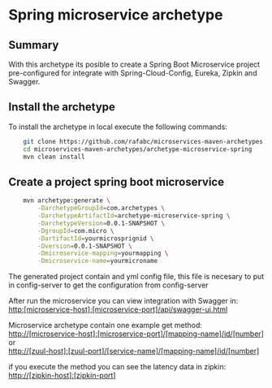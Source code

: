 Spring microservice archetype
======================================

Summary
-------
With this archetype its posible to create a Spring Boot Microservice project pre-configured for integrate with Spring-Cloud-Config, Eureka, Zipkin and Swagger.

Install the archetype
-------------
To install the archetype in local execute the following commands:

```bash
    git clone https://github.com/rafabc/microservices-maven-archetypes.git
    cd microservices-maven-archetypes/archetype-microservice-spring
    mvn clean install
```

Create a project spring boot microservice
----------------

```bash
    mvn archetype:generate \
        -DarchetypeGroupId=com.archetypes \
        -DarchetypeArtifactId=archetype-microservice-spring \
        -DarchetypeVersion=0.0.1-SNAPSHOT \
        -DgroupId=com.micro \
        -DartifactId=yourmicrosprignid \
        -Dversion=0.0.1-SNAPSHOT \
		-Dmicroservice-mapping=yourmapping \
		-Dmicroservice-name=yourmicroname
```

The generated project contain and yml config file, this file is necesary to put in config-server to get the configuration from config-server

After run the microservice you can view integration with Swagger in:
<br><http:[microservice-host]:[microservice-port]/api/swagger-ui.html>

Microservice archetype contain one example get method:
<br><http://[microservice-host]:[microservice-port]/[mapping-name]/id/[number]> or
<br><http://[zuul-host]:[zuul-port]/[service-name]/[mapping-name]/id/[number]>

if you execute the method you can see the latency data in zipkin:
<br><http://[zipkin-host]:[zipkin-port]>
